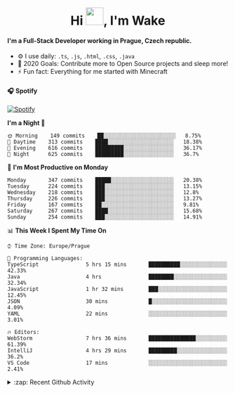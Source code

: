 <h1 align="center">Hi <img src="https://raw.githubusercontent.com/MrWakeCZ/MrWakeCZ/master/Hi.gif" width="40px" />, I'm Wake</h1>

#### I'm a Full-Stack Developer working in Prague, Czech republic.
- ⚙️ I use daily: `.ts`, `.js`, `.html`, `.css`, `.java`
- 🥅 2020 Goals: Contribute more to Open Source projects and sleep more!
- ⚡ Fun fact: Everything for me started with Minecraft

#### 🎧 Spotify
[![Spotify](https://novatorem-delta-eight.vercel.app/api/spotify)](https://open.spotify.com/user/wakeecz)

<!--START_SECTION:waka-->
**I'm a Night 🦉** 

```text
🌞 Morning    149 commits    ██░░░░░░░░░░░░░░░░░░░░░░░   8.75% 
🌆 Daytime    313 commits    ████░░░░░░░░░░░░░░░░░░░░░   18.38% 
🌃 Evening    616 commits    █████████░░░░░░░░░░░░░░░░   36.17% 
🌙 Night      625 commits    █████████░░░░░░░░░░░░░░░░   36.7%

```
📅 **I'm Most Productive on Monday** 

```text
Monday       347 commits    █████░░░░░░░░░░░░░░░░░░░░   20.38% 
Tuesday      224 commits    ███░░░░░░░░░░░░░░░░░░░░░░   13.15% 
Wednesday    218 commits    ███░░░░░░░░░░░░░░░░░░░░░░   12.8% 
Thursday     226 commits    ███░░░░░░░░░░░░░░░░░░░░░░   13.27% 
Friday       167 commits    ██░░░░░░░░░░░░░░░░░░░░░░░   9.81% 
Saturday     267 commits    ████░░░░░░░░░░░░░░░░░░░░░   15.68% 
Sunday       254 commits    ███░░░░░░░░░░░░░░░░░░░░░░   14.91%

```


📊 **This Week I Spent My Time On** 

```text
⌚︎ Time Zone: Europe/Prague

💬 Programming Languages: 
TypeScript               5 hrs 15 mins       ██████████░░░░░░░░░░░░░░░   42.33% 
Java                     4 hrs               ████████░░░░░░░░░░░░░░░░░   32.34% 
JavaScript               1 hr 32 mins        ███░░░░░░░░░░░░░░░░░░░░░░   12.45% 
JSON                     30 mins             █░░░░░░░░░░░░░░░░░░░░░░░░   4.09% 
YAML                     22 mins             ░░░░░░░░░░░░░░░░░░░░░░░░░   3.01%

🔥 Editors: 
WebStorm                 7 hrs 36 mins       ███████████████░░░░░░░░░░   61.39% 
IntelliJ                 4 hrs 29 mins       █████████░░░░░░░░░░░░░░░░   36.2% 
VS Code                  17 mins             ░░░░░░░░░░░░░░░░░░░░░░░░░   2.41%

```


<!--END_SECTION:waka-->

<details>
  <summary>:zap: Recent Github Activity</summary>

<!--START_SECTION:activity-->
1. 🎉 Merged PR [#14](https://github.com/craftmania-cz/craftmanager/pull/14) in [craftmania-cz/craftmanager](https://github.com/craftmania-cz/craftmanager)
2. 🎉 Merged PR [#89](https://github.com/waked-cz/corgi/pull/89) in [waked-cz/corgi](https://github.com/waked-cz/corgi)
3. 🗣 Commented on [#14](https://github.com/craftmania-cz/craftmanager/issues/14) in [craftmania-cz/craftmanager](https://github.com/craftmania-cz/craftmanager)
4. 🎉 Merged PR [#2](https://github.com/craftmania-cz/craftcore/pull/2) in [craftmania-cz/craftcore](https://github.com/craftmania-cz/craftcore)
5. 🎉 Merged PR [#7](https://github.com/craftmania-cz/craftlobby/pull/7) in [craftmania-cz/craftlobby](https://github.com/craftmania-cz/craftlobby)
<!--END_SECTION:activity-->

</details>

